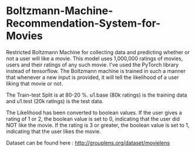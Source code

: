 # Boltzmann-Machine-Recommendation-System-for-Movies
Restricted Boltzmann Machine for collecting data and predicting whether or not a user will like a movie.
This model uses 1,000,000 ratings of movies, users and their ratings of any such movie. I've used the PyTorch library instead of tensorflow. The Boltzmann machine is trained in such a manner that whenever a new input is provided, it will tell the likelihood of a user liking that movie or not.

The Train-test Split is at 80-20 %. u1.base (80k ratings) is the training data and u1.test (20k ratings) is the test data.

The Likelihood has been converted to boolean values. If the user gives a rating of 1 or 2, the boolean value is set to 0, indicating that the user did NOT like the movie. If the rating is 3 or greater, the boolean value is set to 1, indicating that the user likes the movie.

Dataset can be found here : http://grouplens.org/dataset/movielens
